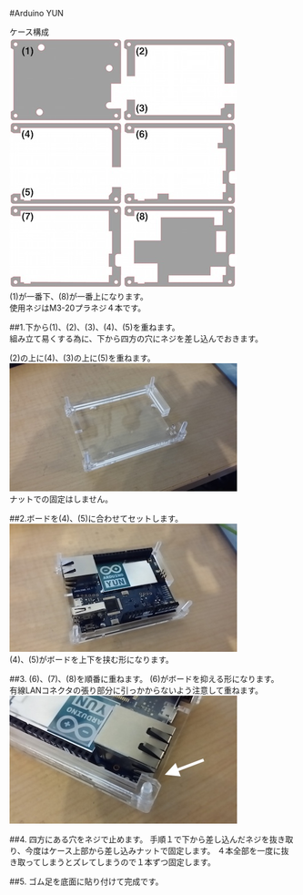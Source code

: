#Arduino YUN

ケース構成<br>
![](/img/1100_case/manual/arduino_yun00.jpg)
<br>
(1)が一番下、(8)が一番上になります。<br>
使用ネジはM3-20プラネジ４本です。<br>

##1.下から(1)、(2)、(3)、(4)、(5)を重ねます。<br>
組み立て易くする為に、下から四方の穴にネジを差し込んでおきます。<br>

(2)の上に(4)、(3)の上に(5)を重ねます。<br>
![](/img/1100_case/manual/arduino_yun_01.jpg)<br>
ナットでの固定はしません。

##2.ボードを(4)、(5)に合わせてセットします。
![](/img/1100_case/manual/arduino_yun_02.jpg)<br>
(4)、(5)がボードを上下を挟む形になります。

##3.  (6)、(7)、(8)を順番に重ねます。
(6)がボードを抑える形になります。<br>
有線LANコネクタの張り部分に引っかからないよう注意して重ねます。<br>
![](/img/1100_case/manual/arduino_yun_03.jpg)<br>

##4.  四方にある穴をネジで止めます。
手順１で下から差し込んだネジを抜き取り、今度はケース上部から差し込みナットで固定します。
４本全部を一度に抜き取ってしまうとズレてしまうので１本ずつ固定します。

##5.  ゴム足を底面に貼り付けて完成です。
